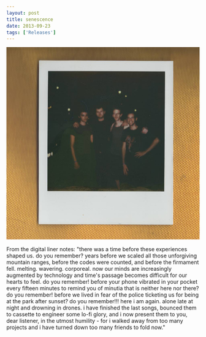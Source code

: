```yaml
---
layout: post
title: senescence
date: 2013-09-23
tags: ['Releases']
---
```

[![senescence](/assets/images/senescence.jpg)](https://northerninformation.bandcamp.com/album/senescence)

From the digital liner notes: "there was a time before these experiences shaped us. do you remember? years before we scaled all those unforgiving mountain ranges, before the codes were counted, and before the firmament fell. melting. wavering. corporeal. now our minds are increasingly augmented by technology and time's passage becomes difficult for our hearts to feel. do you remember! before your phone vibrated in your pocket every fifteen minutes to remind you of minutia that is neither here nor there? do you remember! before we lived in fear of the police ticketing us for being at the park after sunset? do you remember!!! here i am again. alone late at night and drowning in drones. i have finished the last songs, bounced them to cassette to engineer some lo-fi glory, and i now present them to you, dear listener, in the utmost humility - for i walked away from too many projects and i have turned down too many friends to fold now."